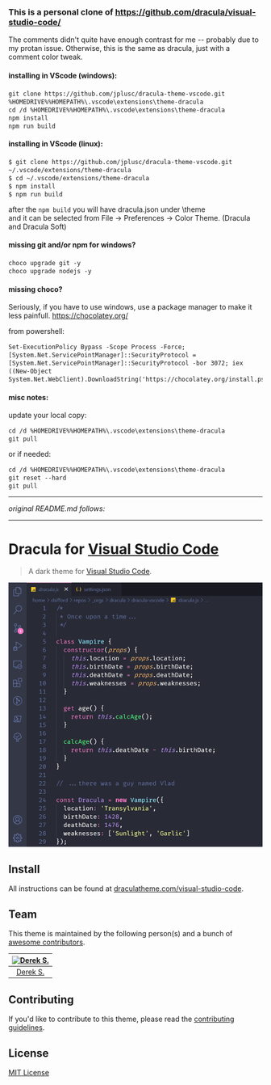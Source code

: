### This is a personal clone of https://github.com/dracula/visual-studio-code/

The comments didn't quite have enough contrast for me -- probably due to my protan issue.
Otherwise, this is the same as dracula, just with a comment color tweak.


#### installing in VScode (windows):
```shell
git clone https://github.com/jplusc/dracula-theme-vscode.git %HOMEDRIVE%%HOMEPATH%\.vscode\extensions\theme-dracula
cd /d %HOMEDRIVE%%HOMEPATH%\.vscode\extensions\theme-dracula
npm install
npm run build
```

#### installing in VScode (linux):
```shell
$ git clone https://github.com/jplusc/dracula-theme-vscode.git ~/.vscode/extensions/theme-dracula
$ cd ~/.vscode/extensions/theme-dracula
$ npm install
$ npm run build
```

after the `npm build` you will have dracula.json under \theme\
and it can be selected from File -> Preferences -> Color Theme.  (Dracula and Dracula Soft)


#### missing git and/or npm for windows?
```shell
choco upgrade git -y
choco upgrade nodejs -y
```

#### missing choco?
Seriously, if you have to use windows, use a package manager to make it less painfull. https://chocolatey.org/

from powershell:
```shell
Set-ExecutionPolicy Bypass -Scope Process -Force; [System.Net.ServicePointManager]::SecurityProtocol = [System.Net.ServicePointManager]::SecurityProtocol -bor 3072; iex ((New-Object System.Net.WebClient).DownloadString('https://chocolatey.org/install.ps1'))
```



#### misc notes:
update your local copy:
```shell
cd /d %HOMEDRIVE%%HOMEPATH%\.vscode\extensions\theme-dracula
git pull
```
or if needed:
```shell
cd /d %HOMEDRIVE%%HOMEPATH%\.vscode\extensions\theme-dracula
git reset --hard
git pull
```





---

*original README.md follows:*

---



# Dracula for [Visual Studio Code](http://code.visualstudio.com)

> A dark theme for [Visual Studio Code](http://code.visualstudio.com).

![Screenshot](https://raw.githubusercontent.com/dracula/visual-studio-code/master/screenshot.png)

## Install

All instructions can be found at [draculatheme.com/visual-studio-code](https://draculatheme.com/visual-studio-code).

## Team

This theme is maintained by the following person(s) and a bunch of [awesome contributors](https://github.com/dracula/visual-studio-code/graphs/contributors).

[![Derek S.](https://avatars3.githubusercontent.com/u/5240018?v=3&s=70)](https://github.com/dsifford) |
:---: |
[Derek S.](https://github.com/dsifford) |

## Contributing

If you'd like to contribute to this theme, please read the [contributing guidelines](./.github/CONTRIBUTING.md).

## License

[MIT License](./LICENSE)
